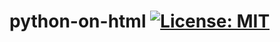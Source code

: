 # python-on-html  [![License: MIT](https://img.shields.io/badge/License-WTFPL-brightgreen.svg)](http://www.wtfpl.net/about/)
